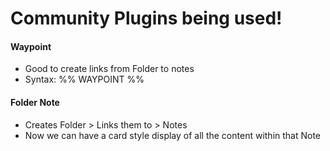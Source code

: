 # Community Plugins being used!

#### Waypoint
- Good to create links from Folder to notes
- Syntax: %% WAYPOINT %%

#### Folder Note
- Creates Folder > Links them to > Notes
- Now we can have a card style display of all the content within that Note


